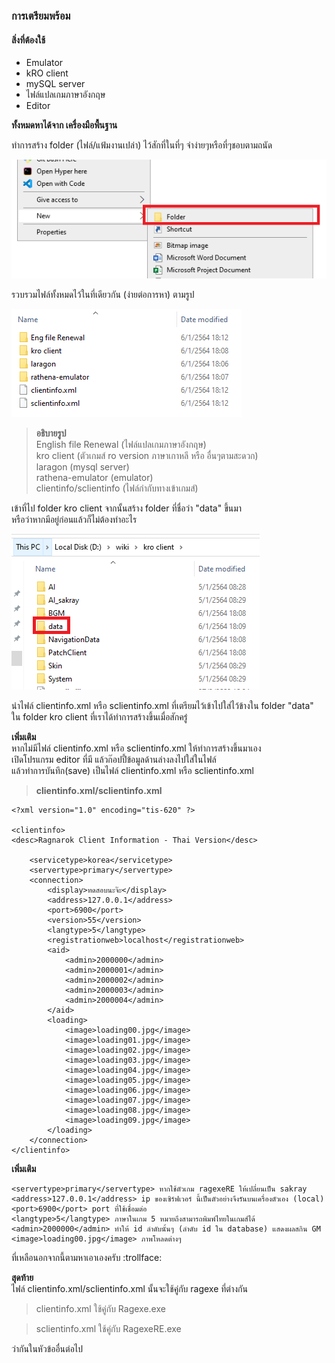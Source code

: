 ### การเตรียมพร้อม

#### สิ่งที่ต้องใช้

- Emulator
- kRO client
- mySQL server
- ไฟล์แปลเกมภาษาอังกฤษ
- Editor

**ทั้งหมดหาได้จาก เครื่องมือพื้นฐาน**

ทำการสร้าง folder (ไฟล์/แฟ้มงานเปล่า) ไว้สักที่ในที่ๆ จำง่ายๆหรือที่ๆชอบตามถนัด

![](../assets/images/img/00.PNG)

รวบรวมไฟล์ทั้งหมดไว้ในที่เดียวกัน (ง่ายต่อการหา) ตามรูป

![](../assets/images/img/01.PNG)

> **อธิบายรูป**\
>English file Renewal (ไฟล์แปลเกมภาษาอังกฤษ)\
>kro client (ตัวเกมส์ ro version ภาษาเกาหลี หรือ อื่นๆตามสะดวก)\
>laragon (mysql server)\
>rathena-emulator (emulator)\
>clientinfo/sclientinfo (ไฟล์กำกับทางเข้าเกมส์)

เข้าที่ไป folder kro client จากนั้นสร้าง folder ที่ชื่อว่า "data" ขึ้นมา \
หรือว่าหากมีอยู่ก่อนแล้วก็ไม่ต้องทำอะไร

![](../assets/images/img/02.PNG)

นำไฟล์ clientinfo.xml หรือ sclientinfo.xml ที่เตรียมไว้เข้าไปใส่ไว้ข้างใน folder "data" \
ใน folder kro client ที่เราได้ทำการสร้างขึ้นเมื่อสักครู๋

**เพิ่มเติม**\
หากไม่มีไฟล์ clientinfo.xml หรือ sclientinfo.xml ให้ทำการสร้างขึ้นมาเอง\
เปิดโปรแกรม editor ที่มี แล้วก๊อปปี้ข้อมูลด้านล่างลงไปใส่ในไฟล์\
แล้วทำการบันทึก(save) เป็นไฟล์ clientinfo.xml หรือ sclientinfo.xml


>**clientinfo.xml/sclientinfo.xml**


```
<?xml version="1.0" encoding="tis-620" ?>

<clientinfo>
<desc>Ragnarok Client Information - Thai Version</desc>

	<servicetype>korea</servicetype>
	<servertype>primary</servertype>
	<connection>
		<display>ทดสอบนะจ๊ะ</display>
		<address>127.0.0.1</address>
		<port>6900</port>
		<version>55</version>
		<langtype>5</langtype>
		<registrationweb>localhost</registrationweb>
		<aid>
			<admin>2000000</admin>
			<admin>2000001</admin>
			<admin>2000002</admin>
			<admin>2000003</admin>
			<admin>2000004</admin>
		</aid>
		<loading>
			<image>loading00.jpg</image>
			<image>loading01.jpg</image>
			<image>loading02.jpg</image>
			<image>loading03.jpg</image>
			<image>loading04.jpg</image>
			<image>loading05.jpg</image>
			<image>loading06.jpg</image>
			<image>loading07.jpg</image>
			<image>loading08.jpg</image>
			<image>loading09.jpg</image>
		</loading>
	</connection>
</clientinfo>
```

**เพิ่มเติม**

```
<servertype>primary</servertype> หากใช้ตัวเกม ragexeRE ให้เปลี่ยนเป็น sakray
<address>127.0.0.1</address> ip ของเซิร์ฟเวอร์ นี้เป็นตัวอย่างจึงรันบนเครื่องตัวเอง (local)
<port>6900</port> port ที่ใช้เชื่อมต่อ 
<langtype>5</langtype> ภาษาในเกม 5 หมายถึงสามารถพิมพ์ไทยในเกมส์ได้
<admin>2000000</admin> ทำให้ id ลำดับนั้นๆ (ลำดับ id ใน database) แสดงผลสกิน GM
<image>loading00.jpg</image> ภาพโหลดต่างๆ
```
ที่เหลือนอกจากนี้ตามหาเอาเองครับ :trollface:

**สุดท้าย**\
ไฟล์ clientinfo.xml/sclientinfo.xml นั้นจะใช้คู่กับ ragexe ที่ต่างกัน

> clientinfo.xml ใช้คู่กับ Ragexe.exe

>sclientinfo.xml ใช้คู่กับ RagexeRE.exe

ว่ากันในหัวข้ออื่นต่อไป
